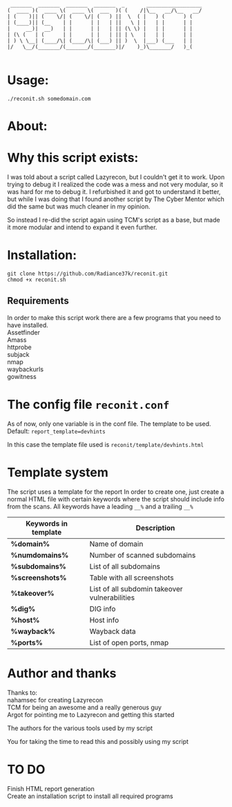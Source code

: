```
 _______  _______  _______  _______  _       __________________
(  ____ )(  ____ \(  ____ \(  ___  )( (    /|\__   __/\__   __/
| (    )|| (    \/| (    \/| (   ) ||  \  ( |   ) (      ) (   
| (____)|| (__    | |      | |   | ||   \ | |   | |      | |   
|     __)|  __)   | |      | |   | || (\ \) |   | |      | |   
| (\ (   | (      | |      | |   | || | \   |   | |      | |   
| ) \ \__| (____/\| (____/\| (___) || )  \  |___) (___   | |   
|/   \__/(_______/(_______/(_______)|/    )_)\_______/   )_(   
                                                               
```

# Usage:
`./reconit.sh somedomain.com`

# About:

# Why this script exists:
I was told about a script called Lazyrecon, but I couldn't get it to work. Upon trying to debug it I realized the code was a mess and not very modular, so it was hard for me to debug it. I refurbished it and got to understand it better, but while I was doing that I found another script by The Cyber Mentor which did the same but was much cleaner in my opinion.

So instead I re-did the script again using TCM's script as a base, but made it more modular and intend to expand it even further.

# Installation:
```
git clone https://github.com/Radiance37k/reconit.git
chmod +x reconit.sh
```

## Requirements
In order to make this script work there are a few programs that you need to have installed.\
Assetfinder\
Amass\
httprobe\
subjack\
nmap\
waybackurls\
gowitness

# The config file `reconit.conf`
As of now, only one variable is in the conf file. The template to be used.\
Default: `report_template=devhints`

In this case the template file used is `reconit/template/devhints.html`

# Template system
The script uses a template for the report In order to create one, just create a normal HTML file with certain keywords where the script should include info from the scans. All keywords have a leading `__%` and a trailing `__%`

Keywords in template | Description
------------ | -------------
__%domain%__ | Name of domain
__%numdomains%__ | Number of scanned subdomains
__%subdomains%__ | List of all subdomains
__%screenshots%__ | Table with all screenshots
__%takeover%__ | List of all subdomin takeover vulnerabilities
__%dig%__ | DIG info
__%host%__ | Host info
__%wayback%__ | Wayback data
__%ports%__ | List of open ports, nmap

# Author and thanks
Thanks to:\
nahamsec for creating Lazyrecon\
TCM for being an awesome and a really generous guy\
Argot for pointing me to Lazyrecon and getting this started

The authors for the various tools used by my script

You for taking the time to read this and possibly using my script


# TO DO
Finish HTML report generation\
Create an installation script to install all required programs